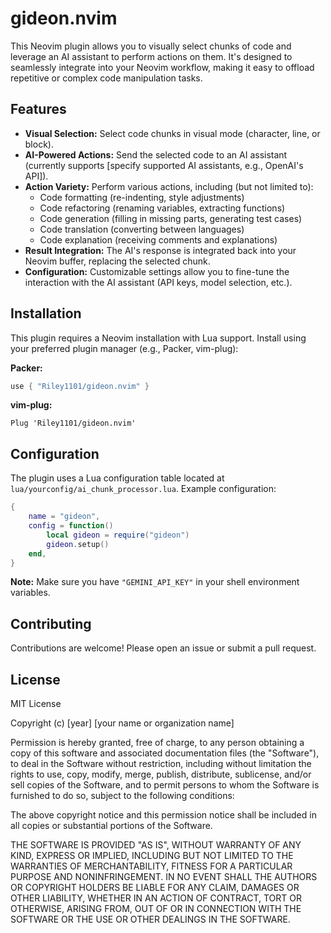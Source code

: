 # gideon.nvim

This Neovim plugin allows you to visually select chunks of code and leverage an AI assistant to perform actions on them. It's designed to seamlessly integrate into your Neovim workflow, making it easy to offload repetitive or complex code manipulation tasks.

## Features

- **Visual Selection:** Select code chunks in visual mode (character, line, or block).
- **AI-Powered Actions:** Send the selected code to an AI assistant (currently supports [specify supported AI assistants, e.g., OpenAI's API]).
- **Action Variety:** Perform various actions, including (but not limited to):
  - Code formatting (re-indenting, style adjustments)
  - Code refactoring (renaming variables, extracting functions)
  - Code generation (filling in missing parts, generating test cases)
  - Code translation (converting between languages)
  - Code explanation (receiving comments and explanations)
- **Result Integration:** The AI's response is integrated back into your Neovim buffer, replacing the selected chunk.
- **Configuration:** Customizable settings allow you to fine-tune the interaction with the AI assistant (API keys, model selection, etc.).

## Installation

This plugin requires a Neovim installation with Lua support. Install using your preferred plugin manager (e.g., Packer, vim-plug):

**Packer:**

```lua
use { "Riley1101/gideon.nvim" }
```

**vim-plug:**

```vim
Plug 'Riley1101/gideon.nvim'
```

## Configuration

The plugin uses a Lua configuration table located at `lua/yourconfig/ai_chunk_processor.lua`. Example configuration:

```lua
{
	name = "gideon",
	config = function()
		local gideon = require("gideon")
		gideon.setup()
	end,
}
```

**Note:** Make sure you have `"GEMINI_API_KEY"` in your shell environment variables.

## Contributing

Contributions are welcome! Please open an issue or submit a pull request.

## License

MIT License

Copyright (c) [year] [your name or organization name]

Permission is hereby granted, free of charge, to any person obtaining a copy
of this software and associated documentation files (the "Software"), to deal
in the Software without restriction, including without limitation the rights
to use, copy, modify, merge, publish, distribute, sublicense, and/or sell
copies of the Software, and to permit persons to whom the Software is
furnished to do so, subject to the following conditions:

The above copyright notice and this permission notice shall be included in all
copies or substantial portions of the Software.

THE SOFTWARE IS PROVIDED "AS IS", WITHOUT WARRANTY OF ANY KIND, EXPRESS OR
IMPLIED, INCLUDING BUT NOT LIMITED TO THE WARRANTIES OF MERCHANTABILITY,
FITNESS FOR A PARTICULAR PURPOSE AND NONINFRINGEMENT. IN NO EVENT SHALL THE
AUTHORS OR COPYRIGHT HOLDERS BE LIABLE FOR ANY CLAIM, DAMAGES OR OTHER
LIABILITY, WHETHER IN AN ACTION OF CONTRACT, TORT OR OTHERWISE, ARISING FROM,
OUT OF OR IN CONNECTION WITH THE SOFTWARE OR THE USE OR OTHER DEALINGS IN THE
SOFTWARE.
